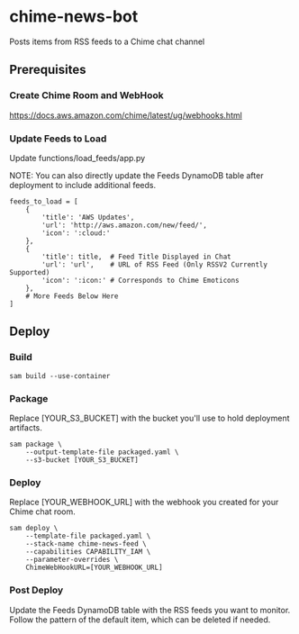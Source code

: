 # chime-news-bot

Posts items from RSS feeds to a Chime chat channel

## Prerequisites

### Create Chime Room and WebHook

https://docs.aws.amazon.com/chime/latest/ug/webhooks.html

### Update Feeds to Load

Update functions/load_feeds/app.py

NOTE: You can also directly update the Feeds DynamoDB table after deployment to include additional feeds.

```
feeds_to_load = [
    {
        'title': 'AWS Updates',
        'url': 'http://aws.amazon.com/new/feed/',
        'icon': ':cloud:'
    },
    {
        'title': title,  # Feed Title Displayed in Chat
        'url': 'url',    # URL of RSS Feed (Only RSSV2 Currently Supported)
        'icon': ':icon:' # Corresponds to Chime Emoticons
    },
    # More Feeds Below Here
]
```

## Deploy

### Build

```
sam build --use-container
```

### Package

Replace [YOUR_S3_BUCKET] with the bucket you'll use to hold deployment artifacts.

```
sam package \
    --output-template-file packaged.yaml \
    --s3-bucket [YOUR_S3_BUCKET]
```

### Deploy

Replace [YOUR_WEBHOOK_URL] with the webhook you created for your Chime chat room.

```
sam deploy \
    --template-file packaged.yaml \
    --stack-name chime-news-feed \
    --capabilities CAPABILITY_IAM \
    --parameter-overrides \
    ChimeWebHookURL=[YOUR_WEBHOOK_URL]
```

### Post Deploy

Update the Feeds DynamoDB table with the RSS feeds you want to monitor. Follow the pattern of the default item, which can be deleted if needed.